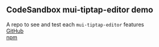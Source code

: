 ## CodeSandbox mui-tiptap-editor demo

A repo to see and test each `mui-tiptap-editor` features
<br />
[GitHub](https://github.com/tiavina-mika/mui-tiptap-editor)
<br />
[npm](https://www.npmjs.com/package/mui-tiptap-editor)

